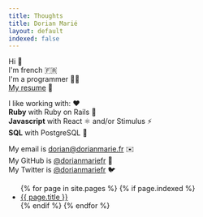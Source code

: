 ```yaml
---
title: Thoughts
title: Dorian Marié
layout: default
indexed: false
---
```


Hi 👋<br>
I'm french 🇫🇷<br>
I'm a programmer 🧑‍💻<br>
<a href="/resume/Dorian Marié - CV.pdf">My resume</a> 📁

I like working with: ❤️<br>
<b>Ruby</b> with Ruby on Rails 💎<br>
<b>Javascript</b> with React ⚛️  and/or Stimulus ⚡️<br>
<b>SQL</b> with PostgreSQL 🐘<br>

My email is <a href="mailto:dorian@dorianmarie.fr">dorian@dorianmarie.fr</a> ✉️<br>
My GitHub is <a href="https://github.com/dorianmariefr">@dorianmariefr</a> 🐙<br>
My Twitter is <a href="https://twitter.com/dorianmariefr">@dorianmariefr</a> 🐦<br>

<ul>
  {% for page in site.pages %}
    {% if page.indexed %}
      <li><a href="{{ page.url }}">{{ page.title }}</a></li>
    {% endif %}
  {% endfor %}
</ul>
